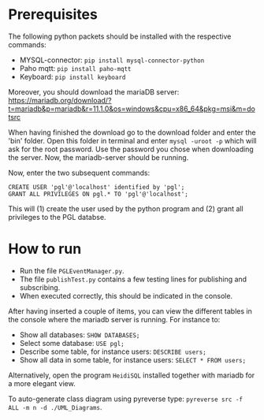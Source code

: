 # Prerequisites
The following python packets should be installed with the respective commands:
- MYSQL-connector: ```pip install mysql-connector-python```
- Paho mqtt: ```pip install paho-mqtt```
- Keyboard: ```pip install keyboard```

Moreover, you should download the mariaDB server: https://mariadb.org/download/?t=mariadb&p=mariadb&r=11.1.0&os=windows&cpu=x86_64&pkg=msi&m=dotsrc

When having finished the download go to the download folder and enter the 'bin' folder. Open this folder in terminal and enter ```mysql -uroot -p``` which will ask for the root password. Use the password you chose when downloading the server. Now, the mariadb-server should be running. 

Now, enter the two subsequent commands:
```
CREATE USER 'pgl'@'localhost' identified by 'pgl';
GRANT ALL PRIVILEGES ON pgl.* TO 'pgl'@'localhost';
```
This will (1) create the user used by the python program and (2) grant all privileges to the PGL databse. 

# How to run
- Run the file ```PGLEventManager.py```.
- The file ```publishTest.py``` contains a few testing lines for publishing and subscribing. 
- When executed correctly, this should be indicated in the console. 
 
After having inserted a couple of items, you can view the different tables in the console where the mariadb server is running. For instance to:
- Show all databases: ```SHOW DATABASES;```
- Select some database: ```USE pgl;```
- Describe some table, for instance users: ```DESCRIBE users;```
- Show all data in some table, for instance users: ```SELECT * FROM users;``` 

Alternatively, open the program ```HeidiSQL``` installed together with mariadb for a more elegant view. 

To auto-generate class diagram using pyreverse type: ```pyreverse src -f ALL -m n -d ./UML_Diagrams```. 
